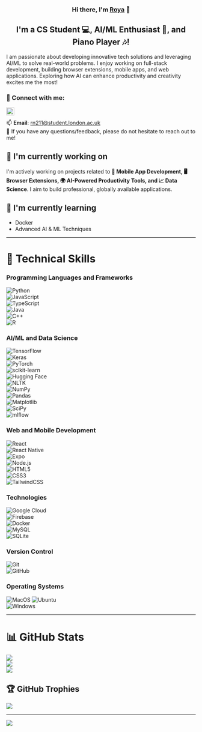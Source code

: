 <h3 align="center">
Hi there, I'm <a href="https://www.linkedin.com/in/royanikseresht" target="_blank" rel="noreferrer">Roya</a> 👋
</h3>

<h2 align="center">
I'm a CS Student 💻, AI/ML Enthusiast 🤖, and Piano Player 🎶!
</h2> 

I am passionate about developing innovative tech solutions and leveraging AI/ML to solve real-world problems. I enjoy working on full-stack development, building browser extensions, mobile apps, and web applications. Exploring how AI can enhance productivity and creativity excites me the most!

### 🤝 Connect with me:

<a href="https://www.linkedin.com/in/royanikseresht"><img align="left" src="https://raw.githubusercontent.com/yushi1007/yushi1007/main/images/linkedin.svg" alt="Roya | LinkedIn" width="21px"/></a>
</br>

📫 **Email**: [rn211@student.london.ac.uk](mailto:rn211@student.london.ac.uk)  
💬 If you have any questions/feedback, please do not hesitate to reach out to me!

## 🔭 I'm currently working on

I'm actively working on projects related to **📱 Mobile App Development, 🖥️ Browser Extensions, 🌍 AI-Powered Productivity Tools, and 📈 Data Science**. I aim to build professional, globally available applications.

## 🌱 I'm currently learning

- Docker
- Advanced AI & ML Techniques

---

# 💼 Technical Skills  

### Programming Languages and Frameworks  
![Python](https://img.shields.io/badge/python-3670A0?style=flat&logo=python&logoColor=ffdd54)  
![JavaScript](https://img.shields.io/badge/javascript-%23323330.svg?style=flat&logo=javascript&logoColor=%23F7DF1E)  
![TypeScript](https://img.shields.io/badge/typescript-%23007ACC.svg?style=flat&logo=typescript&logoColor=white)  
![Java](https://img.shields.io/badge/java-%23ED8B00.svg?style=flat&logo=openjdk&logoColor=white)  
![C++](https://img.shields.io/badge/c++-%2300599C.svg?style=flat&logo=c%2B%2B&logoColor=white)  
![R](https://img.shields.io/badge/r-%23276DC3.svg?style=flat&logo=r&logoColor=white)  

### AI/ML and Data Science  
![TensorFlow](https://img.shields.io/badge/TensorFlow-%23FF6F00.svg?style=flat&logo=TensorFlow&logoColor=white)  
![Keras](https://img.shields.io/badge/Keras-%23D00000.svg?style=flat&logo=Keras&logoColor=white)  
![PyTorch](https://img.shields.io/badge/PyTorch-%23EE4C2C.svg?style=flat&logo=PyTorch&logoColor=white)  
![scikit-learn](https://img.shields.io/badge/scikit--learn-%23F7931E.svg?style=flat&logo=scikit-learn&logoColor=white)  
![Hugging Face](https://img.shields.io/badge/ML-Hugging_Face-informational?style=flat&logo=Hugging-Face&color=FFDD56)  
![NLTK](https://img.shields.io/badge/ML-NLTK-informational?style=flat&logo=NLTK&color=3333FF)  
![NumPy](https://img.shields.io/badge/numpy-%23013243.svg?style=flat&logo=numpy&logoColor=white)  
![Pandas](https://img.shields.io/badge/pandas-%23150458.svg?style=flat&logo=pandas&logoColor=white)  
![Matplotlib](https://img.shields.io/badge/Matplotlib-%23ffffff.svg?style=flat&logo=Matplotlib&logoColor=black)  
![SciPy](https://img.shields.io/badge/SciPy-%230C55A5.svg?style=flat&logo=scipy&logoColor=%white)  
![mlflow](https://img.shields.io/badge/mlflow-%23d9ead3.svg?style=flat&logo=numpy&logoColor=blue)  

### Web and Mobile Development  
![React](https://img.shields.io/badge/react-%2320232a.svg?style=flat&logo=react&logoColor=%2361DAFB)  
![React Native](https://img.shields.io/badge/Tools-React_Native-informational?style=flat&logo=React&color=61DAFB)  
![Expo](https://img.shields.io/badge/Code-Expo-informational?style=flat&logo=Expo&color=000000)  
![Node.js](https://img.shields.io/badge/Code-Node.js-informational?style=flat&logo=Node.js&color=339933)  
![HTML5](https://img.shields.io/badge/html5-%23E34F26.svg?style=flat&logo=html5&logoColor=white)  
![CSS3](https://img.shields.io/badge/css3-%231572B6.svg?style=flat&logo=css3&logoColor=white)  
![TailwindCSS](https://img.shields.io/badge/tailwindcss-%2338B2AC.svg?style=flat&logo=tailwind-css&logoColor=white)  

### Technologies  
![Google Cloud](https://img.shields.io/badge/GoogleCloud-%234285F4.svg?style=flat&logo=google-cloud&logoColor=white)  
![Firebase](https://img.shields.io/badge/Tech-Firebase-informational?style=flat&logo=Firebase&color=FFCA28)  
![Docker](https://img.shields.io/badge/Tech-Docker-informational?style=flat&logo=Docker&color=2496ED)  
![MySQL](https://img.shields.io/badge/mysql-4479A1.svg?style=flat&logo=mysql&logoColor=white)  
![SQLite](https://img.shields.io/badge/sqlite-%2307405e.svg?style=flat&logo=sqlite&logoColor=white)  

### Version Control  
![Git](https://img.shields.io/badge/git-%23F05033.svg?style=flat&logo=git&logoColor=white)  
![GitHub](https://img.shields.io/badge/github-%23121011.svg?style=flat&logo=github&logoColor=white)  

### Operating Systems  
![MacOS](https://img.shields.io/badge/OS-MacOS-informational?style=flat&logo=Apple&color=000000) 
![Ubuntu](https://img.shields.io/badge/OS-Ubuntu-informational?style=flat&logo=Ubuntu&color=E95420)  
![Windows](https://img.shields.io/badge/OS-Windows-informational?style=flat&logo=Windows&color=0078D6)  


---

# 📊 GitHub Stats  
![](https://github-readme-stats.vercel.app/api?username=royanikseresht&theme=rose&hide_border=false&include_all_commits=true&count_private=true)  
![](https://github-readme-streak-stats.herokuapp.com/?user=royanikseresht&theme=rose&hide_border=false)  
![](https://github-readme-stats.vercel.app/api/top-langs/?username=royanikseresht&theme=rose&hide_border=false&include_all_commits=true&count_private=true&layout=compact)  

## 🏆 GitHub Trophies  
![](https://github-profile-trophy.vercel.app/?username=royanikseresht&theme=rose&no-frame=false&no-bg=false&margin-w=4)  

---
[![](https://visitcount.itsvg.in/api?id=royanikseresht&icon=0&color=5)](https://visitcount.itsvg.in)  
